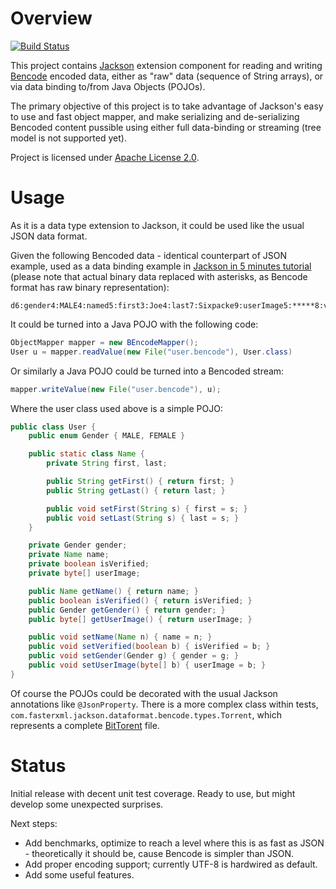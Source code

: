 # Overview

[![Build Status](https://travis-ci.org/zsoltm/jackson-dataformat-bencode.png?branch=master)](https://travis-ci.org/zsoltm/jackson-dataformat-bencode)

This project contains [Jackson](http://http://wiki.fasterxml.com/JacksonHome) extension component for reading and
writing [Bencode](http://en.wikipedia.org/wiki/Bencode) encoded data, either as "raw" data (sequence of
String arrays), or via data binding to/from Java Objects (POJOs).

The primary objective of this project is to take advantage of Jackson's easy to use and fast object mapper, and make
serializing and de-serializing Bencoded content pussible using either full data-binding or streaming (tree model is not
supported yet).

Project is licensed under [Apache License 2.0](http://www.apache.org/licenses/LICENSE-2.0.txt).

# Usage

As it is a data type extension to Jackson, it could be used like the usual JSON data format.

Given the following Bencoded data - identical counterpart of JSON example, used as a data binding example in [Jackson in
5 minutes tutorial](http://wiki.fasterxml.com/JacksonInFiveMinutes) (please note that actual binary data replaced with
asterisks, as Bencode format has raw binary representation):

```
d6:gender4:MALE4:named5:first3:Joe4:last7:Sixpacke9:userImage5:*****8:verified5:falsee
```

It could be turned into a Java POJO with the following code:

```java
ObjectMapper mapper = new BEncodeMapper();
User u = mapper.readValue(new File("user.bencode"), User.class)
```

Or similarly a Java POJO could be turned into a Bencoded stream:

```java
mapper.writeValue(new File("user.bencode"), u);
```

Where the user class used above is a simple POJO:

```java
public class User {
    public enum Gender { MALE, FEMALE }

    public static class Name {
        private String first, last;

        public String getFirst() { return first; }
        public String getLast() { return last; }

        public void setFirst(String s) { first = s; }
        public void setLast(String s) { last = s; }
    }

    private Gender gender;
    private Name name;
    private boolean isVerified;
    private byte[] userImage;

    public Name getName() { return name; }
    public boolean isVerified() { return isVerified; }
    public Gender getGender() { return gender; }
    public byte[] getUserImage() { return userImage; }

    public void setName(Name n) { name = n; }
    public void setVerified(boolean b) { isVerified = b; }
    public void setGender(Gender g) { gender = g; }
    public void setUserImage(byte[] b) { userImage = b; }
}
```

Of course the POJOs could be decorated with the usual Jackson annotations like `@JsonProperty`. There is a more complex
class within tests, `com.fasterxml.jackson.dataformat.bencode.types.Torrent`, which represents a complete
[BitTorent](http://en.wikipedia.org/wiki/Bittorent) file.

# Status

Initial release with decent unit test coverage. Ready to use, but might develop some unexpected surprises.

Next steps:

 * Add benchmarks, optimize to reach a level where this is as fast as JSON - theoretically it should be, cause Bencode
    is simpler than JSON.
 * Add proper encoding support; currently UTF-8 is hardwired as default.
 * Add some useful features.
